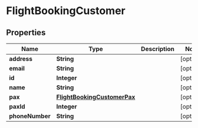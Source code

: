 # FlightBookingCustomer

## Properties
Name | Type | Description | Notes
------------ | ------------- | ------------- | -------------
**address** | **String** |  |  [optional]
**email** | **String** |  |  [optional]
**id** | **Integer** |  |  [optional]
**name** | **String** |  |  [optional]
**pax** | [**FlightBookingCustomerPax**](FlightBookingCustomerPax.md) |  |  [optional]
**paxId** | **Integer** |  |  [optional]
**phoneNumber** | **String** |  |  [optional]

